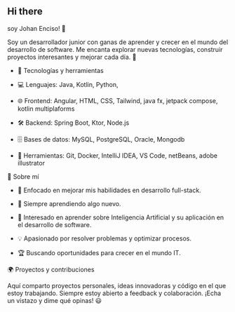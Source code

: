 ## Hi there 
soy Johan Enciso! 👋

Soy un desarrollador junior con ganas de aprender y crecer en el mundo del desarrollo de software. Me encanta explorar nuevas tecnologías, construir proyectos interesantes y mejorar cada día. 🚀

- 🚀 Tecnologías y herramientas

- 💻 Lenguajes: Java, Kotlin, Python,

- 🌐 Frontend: Angular, HTML, CSS, Tailwind, java fx, jetpack compose, kotlin multiplaforms 

- 🛠️ Backend: Spring Boot, Ktor, Node.js

- 🗄️ Bases de datos: MySQL, PostgreSQL, Oracle, Mongodb

- 🔧 Herramientas: Git, Docker, IntelliJ IDEA, VS Code, netBeans, adobe illustrator

📌 Sobre mí

- 🎯 Enfocado en mejorar mis habilidades en desarrollo full-stack.
 
- 📖 Siempre aprendiendo algo nuevo.

- 🤖 Interesado en aprender sobre Inteligencia Artificial y su aplicación en el desarrollo de software.

- 💡 Apasionado por resolver problemas y optimizar procesos.

- 🏆 Buscando oportunidades para crecer en el mundo IT.

🌍 Proyectos y contribuciones

Aquí comparto proyectos personales, ideas innovadoras y código en el que estoy trabajando. Siempre estoy abierto a feedback y colaboración. ¡Echa un vistazo y dime qué opinas! 😃



<!--
**johanenciso0311/johanenciso0311** is a ✨ _special_ ✨ repository because its `README.md` (this file) appears on your GitHub profile.

Here are some ideas to get you started:

- 🔭 I’m currently working on ...
- 🌱 I’m currently learning ...
- 👯 I’m looking to collaborate on ...
- 🤔 I’m looking for help with ...
- 💬 Ask me about ...
- 📫 How to reach me: ...
- 😄 Pronouns: ...
- ⚡ Fun fact: ...
-->
